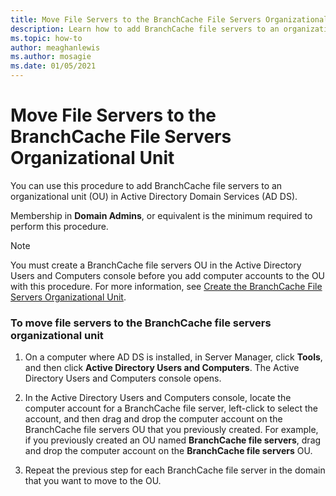 ```yaml
---
title: Move File Servers to the BranchCache File Servers Organizational Unit
description: Learn how to add BranchCache file servers to an organizational unit (OU) in Active Directory Domain Services (AD DS).
ms.topic: how-to
author: meaghanlewis
ms.author: mosagie
ms.date: 01/05/2021
---
```

# Move File Servers to the BranchCache File Servers Organizational Unit

You can use this procedure to add BranchCache file servers to an organizational unit (OU) in Active Directory Domain Services (AD DS).

Membership in **Domain Admins**, or equivalent is the minimum required to perform this procedure.

> [!NOTE]
> You must create a BranchCache file servers OU in the Active Directory Users and Computers console before you add computer accounts to the OU with this procedure. For more information, see [Create the BranchCache File Servers Organizational Unit](../../branchcache/deploy/Create-the-BranchCache-File-Servers-Organizational-Unit.md).

### To move file servers to the BranchCache file servers organizational unit

1.  On a computer where AD DS is installed, in Server Manager, click **Tools**, and then click **Active Directory Users and Computers**. The Active Directory Users and Computers console opens.

2.  In the Active Directory Users and Computers console, locate the computer account for a BranchCache file server, left-click to select the account, and then drag and drop the computer account on the BranchCache file servers OU that you previously created. For example, if you previously created an OU named **BranchCache file servers**, drag and drop the computer account on the **BranchCache file servers** OU.

3.  Repeat the previous step for each BranchCache file server in the domain that you want to move to the OU.



